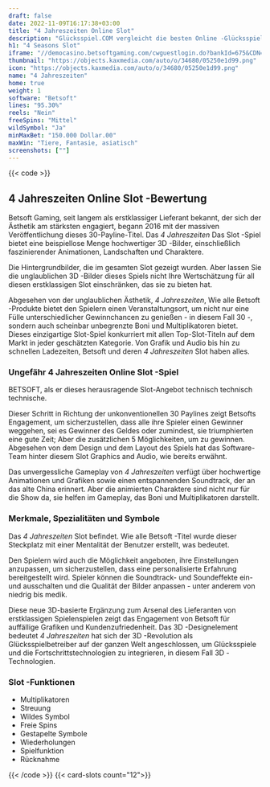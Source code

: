 ```yaml
---
draft: false
date: 2022-11-09T16:17:38+03:00
title: "4 Jahreszeiten Online Slot"
description: "Glücksspiel.COM vergleicht die besten Online -Glücksspiel -Sites und -spiele der Kanada.  Unabhängige Produktbewertungen und exklusive Anmeldeangebote. Jetzt spielen!"
h1: "4 Seasons Slot"
iframe: "//democasino.betsoftgaming.com/cwguestlogin.do?bankId=675&CDN=AUTO&gameId=637"
thumbnail: "https://objects.kaxmedia.com/auto/o/34680/05250e1d99.png"
icon: "https://objects.kaxmedia.com/auto/o/34680/05250e1d99.png"
name: "4 Jahreszeiten"
home: true
weight: 1
software: "Betsoft"
lines: "95.30%"
reels: "Nein"
freeSpins: "Mittel"
wildSymbol: "Ja"
minMaxBet: "150.000 Dollar.00"
maxWin: "Tiere, Fantasie, asiatisch"
screenshots: [""]
---
```


{{< code >}}<h2>4 Jahreszeiten Online Slot -Bewertung</h2><p>Betsoft Gaming, seit langem als erstklassiger Lieferant bekannt, der sich der Ästhetik am stärksten engagiert, begann 2016 mit der massiven Veröffentlichung dieses 30-Payline-Titel. Das <em>4 Jahreszeiten</em> Das Slot -Spiel bietet eine beispiellose Menge hochwertiger 3D -Bilder, einschließlich faszinierender Animationen, Landschaften und Charaktere.</p><p>Die Hintergrundbilder, die im gesamten Slot gezeigt wurden. Aber lassen Sie die unglaublichen 3D -Bilder dieses Spiels nicht Ihre Wertschätzung für all diesen erstklassigen Slot einschränken, das sie zu bieten hat.</p><p>Abgesehen von der unglaublichen Ästhetik, <em>4 Jahreszeiten</em>, Wie alle Betsoft -Produkte bietet den Spielern einen Veranstaltungsort, um nicht nur eine Fülle unterschiedlicher Gewinnchancen zu genießen - in diesem Fall 30 -, sondern auch scheinbar unbegrenzte Boni und Multiplikatoren bietet. Dieses einzigartige Slot-Spiel konkurriert mit allen Top-Slot-Titeln auf dem Markt in jeder geschätzten Kategorie. Von Grafik und Audio bis hin zu schnellen Ladezeiten, Betsoft und deren <em>4 Jahreszeiten</em> Slot haben alles.</p><h3>Ungefähr 4 Jahreszeiten Online Slot -Spiel</h3><p>BETSOFT, als er dieses herausragende Slot-Angebot technisch technisch technische.</p><p>Dieser Schritt in Richtung der unkonventionellen 30 Paylines zeigt Betsofts Engagement, um sicherzustellen, dass alle ihre Spieler einen Gewinner weggehen, sei es Gewinner des Geldes oder zumindest, sie triumphierten eine gute Zeit; Aber die zusätzlichen 5 Möglichkeiten, um zu gewinnen. Abgesehen von dem Design und dem Layout des Spiels hat das Software-Team hinter diesem Slot Graphics and Audio, wie bereits erwähnt.</p><p>Das unvergessliche Gameplay von <em>4 Jahreszeiten</em> verfügt über hochwertige Animationen und Grafiken sowie einen entspannenden Soundtrack, der an das alte China erinnert. Aber die animierten Charaktere sind nicht nur für die Show da, sie helfen im Gameplay, das Boni und Multiplikatoren darstellt.</p><h3>Merkmale, Spezialitäten und Symbole</h3><p>Das <em>4 Jahreszeiten</em> Slot befindet. Wie alle Betsoft -Titel wurde dieser Steckplatz mit einer Mentalität der Benutzer erstellt, was bedeutet.</p><p>Den Spielern wird auch die Möglichkeit angeboten, ihre Einstellungen anzupassen, um sicherzustellen, dass eine personalisierte Erfahrung bereitgestellt wird. Spieler können die Soundtrack- und Soundeffekte ein- und ausschalten und die Qualität der Bilder anpassen - unter anderem von niedrig bis medik.</p><p>Diese neue 3D-basierte Ergänzung zum Arsenal des Lieferanten von erstklassigen Spielenspielen zeigt das Engagement von Betsoft für auffällige Grafiken und Kundenzufriedenheit. Das 3D -Designelement bedeutet <em>4 Jahreszeiten</em> hat sich der 3D -Revolution als Glücksspielbetreiber auf der ganzen Welt angeschlossen, um Glücksspiele und die Fortschrittstechnologien zu integrieren, in diesem Fall 3D -Technologien.</p><h3>
Slot -Funktionen</h3><ul>
<li></span>
Multiplikatoren</li>
<li></span>
Streuung</li>
<li></span>
Wildes Symbol</li>
<li></span>
Freie Spins</li>
<li></span>
Gestapelte Symbole</li>
<li></span>
Wiederholungen</li>
<li></span>
Spielfunktion</li>
<li></span>
Rücknahme</li></ul>{{< /code >}}
{{< card-slots count="12">}}